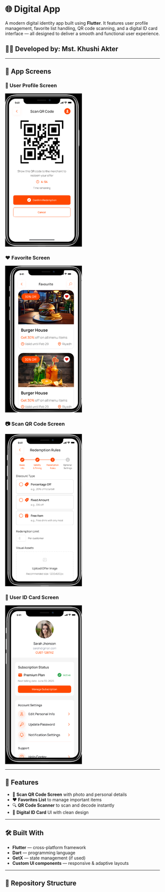 # 🌐 Digital App

A modern digital identity app built using **Flutter**. It features user profile management, favorite list handling, QR code scanning, and a digital ID card interface — all designed to deliver a smooth and functional user experience.

## 👩‍💻 Developed by: Mst. Khushi Akter

---

## 📱 App Screens

### 🧑 User Profile Screen  
<img src="https://github.com/khushiakter10/digital_app/blob/main/Screenshots/Screenshot%202025-07-28%20153623.png" width="250"/>

### ❤️ Favorite Screen  
<img src="https://github.com/khushiakter10/digital_app/blob/main/Screenshots/Screenshot%202025-07-28%20153716.png" width="250"/>

### 📷 Scan QR Code Screen  
<img src="https://github.com/khushiakter10/digital_app/blob/main/Screenshots/Screenshot%202025-07-28%20153806.png" width="250"/>

### 🪪 User ID Card Screen  
<img src="https://github.com/khushiakter10/digital_app/blob/main/Screenshots/Screenshot%202025-07-28%20153855.png" width="250"/>

---

## 🚀 Features

- 📇 **Scan QR Code Screen** with photo and personal details  
- ❤️ **Favorites List** to manage important items  
- 🔍 **QR Code Scanner** to scan and decode instantly  
- 🪪 **Digital ID Card** UI with clean design

---

## 🛠 Built With

- **Flutter** — cross-platform framework  
- **Dart** — programming language  
- **GetX** — state management (if used)  
- **Custom UI components** — responsive & adaptive layouts

---

## 📂 Repository Structure

